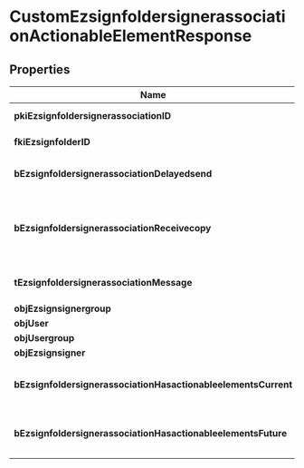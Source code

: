 

# CustomEzsignfoldersignerassociationActionableElementResponse

## Properties

Name | Type | Description | Notes
------------ | ------------- | ------------- | -------------
**pkiEzsignfoldersignerassociationID** | **Integer** | The unique ID of the Ezsignfoldersignerassociation | 
**fkiEzsignfolderID** | **Integer** | The unique ID of the Ezsignfolder | 
**bEzsignfoldersignerassociationDelayedsend** | **Boolean** | If this flag is true the signatory is part of a delayed send. | 
**bEzsignfoldersignerassociationReceivecopy** | **Boolean** | If this flag is true. The signatory will receive a copy of every signed Ezsigndocument even if it ain&#39;t required to sign the document. | 
**tEzsignfoldersignerassociationMessage** | **String** | A custom text message that will be added to the email sent. | 
**objEzsignsignergroup** | [**EzsignsignergroupResponseCompound**](EzsignsignergroupResponseCompound.md) |  |  [optional]
**objUser** | [**EzsignfoldersignerassociationResponseCompoundUser**](EzsignfoldersignerassociationResponseCompoundUser.md) |  |  [optional]
**objUsergroup** | [**UsergroupResponseCompound**](UsergroupResponseCompound.md) |  |  [optional]
**objEzsignsigner** | [**EzsignsignerResponseCompound**](EzsignsignerResponseCompound.md) |  |  [optional]
**bEzsignfoldersignerassociationHasactionableelementsCurrent** | **Boolean** | Indicates if the Ezsignfoldersignerassociation has actionable elements in the current step | 
**bEzsignfoldersignerassociationHasactionableelementsFuture** | **Boolean** | Indicates if the Ezsignfoldersignerassociation has actionable elements in a future step |  [optional]




